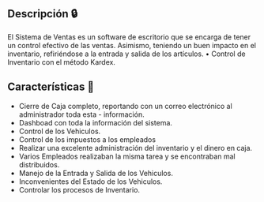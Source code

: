 ## Descripción :lock:
El Sistema de Ventas es un software de escritorio que se encarga de tener un control efectivo de las ventas. Asimismo, teniendo un buen impacto en el inventario, refiriéndose a la entrada y salida de los artículos. • Control de Inventario con el método Kardex. 

## Características :rocket:
- Cierre de Caja completo, reportando con un correo electrónico al administrador toda esta - información.
- Dashboad con toda la información del sistema. 
- Control de los Vehiculos. 
- Control de los impuestos a los empleados 
- Realizar una excelente administración del inventario y el dinero en caja.
- Varios Empleados realizaban la misma tarea y se encontraban mal distribuidos. 
- Manejo de la Entrada y Salida de los Vehiculos. 
- Inconvenientes del Estado de los Vehiculos. 
- Controlar los procesos de Inventario.
 
